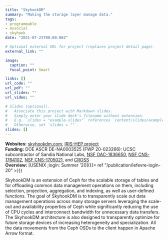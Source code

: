 ```yaml
---
title: "SkyhookDM"
summary: "Making the storage layer manage data."
tags:
- programmable
- eusocial
- skyhook
date: "2021-07-23T00:00:00Z"

# Optional external URL for project (replaces project detail page).
external_link: ""

image:
  caption: ""
  focal_point: Smart

links: []
url_code: ""
url_pdf: ""
url_slides: ""
url_video: ""

# Slides (optional).
#   Associate this project with Markdown slides.
#   Simply enter your slide deck's filename without extension.
#   E.g. `slides = "example-slides"` references `content/slides/example-slides.md`.
#   Otherwise, set `slides = ""`.
slides: []
---
```


**Websites:** [skyhookdm.com](https://skyhookdm.com), [IRIS-HEP project](https://iris-hep.org/projects/skyhookdm.html)  
**Funding:** DOE ASCR DE-NA0003525 (FWP 20-023266): UCSC subcontractor of Sandia National Labs, [NSF OAC-1836650](https://www.nsf.gov/awardsearch/showAward?AWD_ID=1836650), [NSF CNS-1764102](https://www.nsf.gov/awardsearch/showAward?AWD_ID=1764102), [NSF CNS-1705021](https://www.nsf.gov/awardsearch/showAward?AWD_ID=1705021), and [CROSS](https://cross.ucsc.edu/)  
**Overview:** [USENIX ;login: Summer '20]({{< ref "/publication/lefevre-login-20" >}})

SkyhookDM is an extension of Ceph for the scalable storage of tables and for offloading common data management operations on them, including selection, projection, aggregation, and indexing, as well as user-defined functions. The goal of SkyhookDM is to transparently scale out data management operations across many storage servers leveraging the scale-out and availability properties of Ceph while significantly reducing the use of CPU cycles and interconnect bandwidth for unnecessary data transfers. The SkyhookDM architecture is also designed to transparently optimize for future storage devices of increasing heterogeneity and specialization. All the data movements from the Ceph OSDs to the client happen in Apache Arrow format.

